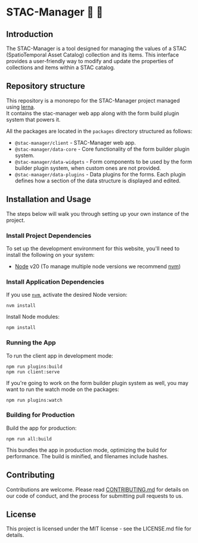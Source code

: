 # STAC-Manager :satellite: :page_facing_up: 

## Introduction
The STAC-Manager is a tool designed for managing the values of a STAC (SpatioTemporal Asset Catalog) collection and its items. This interface provides a user-friendly way to modify and update the properties of collections and items within a STAC catalog.

## Repository structure

This repository is a monorepo for the STAC-Manager project managed using [lerna](https://lerna.js.org/).  
It contains the stac-manager web app along with the form build plugin system that powers it.

All the packages are located in the `packages` directory structured as follows:

- `@stac-manager/client` - STAC-Manager web app.
- `@stac-manager/data-core` - Core functionality of the form builder plugin system.
- `@stac-manager/data-widgets` - Form components to be used by the form builder plugin system, when custom ones are not provided.
- `@stac-manager/data-plugins` - Data plugins for the forms. Each plugin defines how a section of the data structure is displayed and edited.

## Installation and Usage
The steps below will walk you through setting up your own instance of the project.

### Install Project Dependencies
To set up the development environment for this website, you'll need to install the following on your system:

- [Node](http://nodejs.org/) v20 (To manage multiple node versions we recommend [nvm](https://github.com/creationix/nvm))

### Install Application Dependencies

If you use [`nvm`](https://github.com/creationix/nvm), activate the desired Node version:

```
nvm install
```

Install Node modules:

```
npm install
```

### Running the App

To run the client app in development mode:
```
npm run plugins:build
npm run client:serve
```

If you're going to work on the form builder plugin system as well, you may want to run the watch mode on the packages:
```
npm run plugins:watch
```

### Building for Production
Build the app for production:
```
npm run all:build
```
This bundles the app in production mode, optimizing the build for performance. The build is minified, and filenames include hashes.

## Contributing
Contributions are welcome. Please read [CONTRIBUTING.md](CONTRIBUTING.md) for details on our code of conduct, and the process for submitting pull requests to us.

## License
This project is licensed under the MIT license - see the LICENSE.md file for details.
